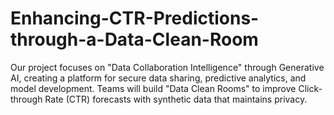 # Enhancing-CTR-Predictions-through-a-Data-Clean-Room
Our project focuses on "Data Collaboration Intelligence" through Generative AI, creating a platform for secure data sharing, predictive analytics, and model development. Teams will build "Data Clean Rooms" to improve Click-through Rate (CTR) forecasts with synthetic data that maintains privacy.

